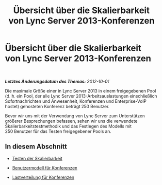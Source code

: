 ﻿---
title: Übersicht über die Skalierbarkeit von Lync Server 2013-Konferenzen
TOCTitle: Übersicht über die Skalierbarkeit von Lync Server 2013-Konferenzen
ms:assetid: 12da650b-4361-4487-91cb-1a2e9a0a7e19
ms:mtpsurl: https://technet.microsoft.com/de-de/library/JJ204687(v=OCS.15)
ms:contentKeyID: 49293242
ms.date: 05/19/2016
mtps_version: v=OCS.15
ms.translationtype: HT
---

# Übersicht über die Skalierbarkeit von Lync Server 2013-Konferenzen

 

_**Letztes Änderungsdatum des Themas:** 2012-10-01_

Die maximale Größe einer in Lync Server 2013 in einem freigegebenen Pool (d. h. ein Pool, der alle Lync Server 2013-Arbeitsauslastungen einschließlich Sofortnachrichten und Anwesenheit, Konferenzen und Enterprise-VoIP hostet) gehosteten Konferenz beträgt 250 Benutzer.

Bevor wir uns mit der Verwendung von Lync Server zum Unterstützen größerer Besprechungen befassen, sehen wir uns die verwendete Skalierbarkeitstestmethodik und das Festlegen des Modells mit 250 Benutzer für das Testen freigegebener Pools an.

## In diesem Abschnitt

  - [Testen der Skalierbarkeit](lync-server-2013-scalability-testing.md)

  - [Benutzermodell für Konferenzen](lync-server-2013-conferencing-user-model.md)

  - [Lastverteilung für Konferenzen](lync-server-2013-conferencing-load-distribution.md)

